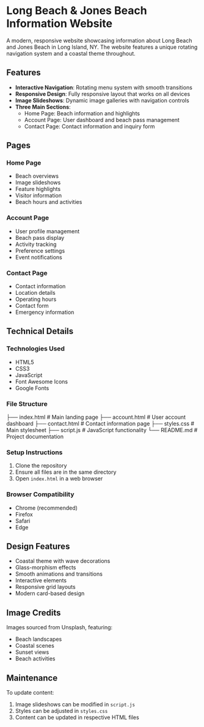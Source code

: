 # Long Beach & Jones Beach Information Website

A modern, responsive website showcasing information about Long Beach and Jones Beach in Long Island, NY. The website features a unique rotating navigation system and a coastal theme throughout.

## Features

- **Interactive Navigation**: Rotating menu system with smooth transitions
- **Responsive Design**: Fully responsive layout that works on all devices
- **Image Slideshows**: Dynamic image galleries with navigation controls
- **Three Main Sections**:
  - Home Page: Beach information and highlights
  - Account Page: User dashboard and beach pass management
  - Contact Page: Contact information and inquiry form

## Pages

### Home Page
- Beach overviews
- Image slideshows
- Feature highlights
- Visitor information
- Beach hours and activities

### Account Page
- User profile management
- Beach pass display
- Activity tracking
- Preference settings
- Event notifications

### Contact Page
- Contact information
- Location details
- Operating hours
- Contact form
- Emergency information

## Technical Details

### Technologies Used
- HTML5
- CSS3
- JavaScript
- Font Awesome Icons
- Google Fonts

### File Structure 
├── index.html # Main landing page
├── account.html # User account dashboard
├── contact.html # Contact information page
├── styles.css # Main stylesheet
├── script.js # JavaScript functionality
└── README.md # Project documentation

### Setup Instructions

1. Clone the repository
2. Ensure all files are in the same directory
3. Open `index.html` in a web browser

### Browser Compatibility
- Chrome (recommended)
- Firefox
- Safari
- Edge

## Design Features

- Coastal theme with wave decorations
- Glass-morphism effects
- Smooth animations and transitions
- Interactive elements
- Responsive grid layouts
- Modern card-based design

## Image Credits

Images sourced from Unsplash, featuring:
- Beach landscapes
- Coastal scenes
- Sunset views
- Beach activities

## Maintenance

To update content:
1. Image slideshows can be modified in `script.js`
2. Styles can be adjusted in `styles.css`
3. Content can be updated in respective HTML files

